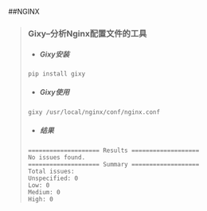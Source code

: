 ##NGINX
> ### Gixy–分析Nginx配置文件的工具 
> * ##### Gixy安装
>``` 
>pip install gixy 
>```
> * ##### Gixy使用
>``` 
> gixy /usr/local/nginx/conf/nginx.conf
> ``` 
>* ##### 结果
>``` 
>==================== Results ===================
>No issues found.
>==================== Summary ===================
>Total issues:
>Unspecified: 0
>Low: 0
>Medium: 0
>High: 0
> ``` 



